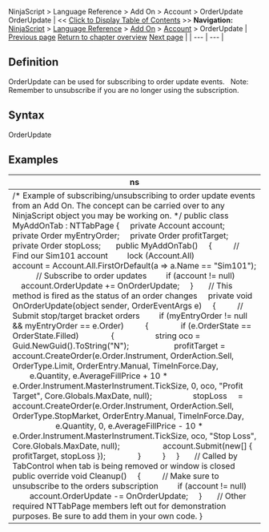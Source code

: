 ﻿
NinjaScript \> Language Reference \> Add On \> Account \> OrderUpdate
OrderUpdate
| \<\< [Click to Display Table of Contents](orderupdate.md) \>\> **Navigation:**     [NinjaScript](ninjascript-1.md) \> [Language Reference](language_reference_wip-1.md) \> [Add On](add_on-1.md) \> [Account](account_class-1.md) \> OrderUpdate | [Previous page](orders_account-1.md) [Return to chapter overview](account_class-1.md) [Next page](positions_account-1.md) |
| --- | --- |
## Definition
OrderUpdate can be used for subscribing to order update events.
 
Note: Remember to unsubscribe if you are no longer using the subscription.
 
## Syntax
OrderUpdate

## Examples
| ns |
| --- |
| /\* Example of subscribing/unsubscribing to order update events from an Add On. The concept can be carried over to any NinjaScript object you may be working on. \*/ public class MyAddOnTab : NTTabPage {      private Account account;      private Order myEntryOrder;      private Order profitTarget;      private Order stopLoss;        public MyAddOnTab()      {           // Find our Sim101 account          lock (Account.All)                account \= Account.All.FirstOrDefault(a \=\> a.Name \=\= "Sim101");             // Subscribe to order updates          if (account !\= null)                account.OrderUpdate \+\= OnOrderUpdate;      }        // This method is fired as the status of an order changes      private void OnOrderUpdate(object sender, OrderEventArgs e)      {           // Submit stop/target bracket orders          if (myEntryOrder !\= null \&\& myEntryOrder \=\= e.Order)           {                if (e.OrderState \=\= OrderState.Filled)                {                    string oco \= Guid.NewGuid().ToString("N");                      profitTarget \= account.CreateOrder(e.Order.Instrument, OrderAction.Sell, OrderType.Limit, OrderEntry.Manual, TimeInForce.Day,                           e.Quantity, e.AverageFillPrice \+ 10 \* e.Order.Instrument.MasterInstrument.TickSize, 0, oco, "Profit Target", Core.Globals.MaxDate, null);                    stopLoss     \= account.CreateOrder(e.Order.Instrument, OrderAction.Sell, OrderType.StopMarket, OrderEntry.Manual, TimeInForce.Day,                           e.Quantity, 0, e.AverageFillPrice \- 10 \* e.Order.Instrument.MasterInstrument.TickSize, oco, "Stop Loss", Core.Globals.MaxDate, null);                     account.Submit(new\[] { profitTarget, stopLoss });                }           }      }        // Called by TabControl when tab is being removed or window is closed      public override void Cleanup()      {           // Make sure to unsubscribe to the orders subscription          if (account !\= null)               account.OrderUpdate \-\= OnOrderUpdate;      }        // Other required NTTabPage members left out for demonstration purposes. Be sure to add them in your own code. } |
